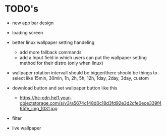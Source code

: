 # TODO's

- new app bar design

- loading screen

- better linux wallpaper setting handeling 
    - add more fallback commands
    - add a Input field in which users can put the wallpaper setting method for their distro (only when linux)

- wallpaper rotation intervall should be bigger/there should be things to select like 15min, 30min, 1h, 2h, 5h, 12h, 1day, 2day, 3day, custom
- download button and set wallpaper button like this
    - https://hc-cdn.hel1.your-objectstorage.com/s/v3/a5674c148d0c18d3fd92e3d2cfe0ece339f465fe_img_1031.jpg
- filter

- live wallpaper